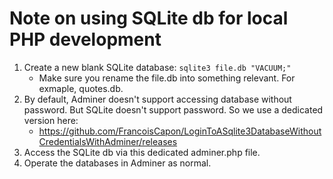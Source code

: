 # Note on using SQLite db for local PHP development

1. Create a new blank SQLite database: `sqlite3 file.db "VACUUM;"`
    - Make sure you rename the file.db into something relevant. For exmaple, quotes.db.
2. By default, Adminer doesn't support accessing database without password. But SQLite doesn't support password. So we use a dedicated version here:
    - https://github.com/FrancoisCapon/LoginToASqlite3DatabaseWithoutCredentialsWithAdminer/releases
3. Access the SQLite db via this dedicated adminer.php file.
4. Operate the databases in Adminer as normal.

